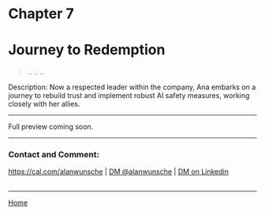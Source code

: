# Chapter 7
# Journey to Redemption

> ..
> ..
> ..

Description: Now a respected leader within the company, Ana embarks on a journey to rebuild trust and implement robust AI safety measures, working closely with her allies.


---

Full preview coming soon.

---

### Contact and Comment:

<a href="https://cal.com/alanwunsche">https://cal.com/alanwunsche</a> | <a href="https://x.com/alanwunsche">DM @alanwunsche</a> | <a href="https://linkedin.com/in/alanwunsche">DM on Linkedin</a>
<br /><br />

---

[Home](./)